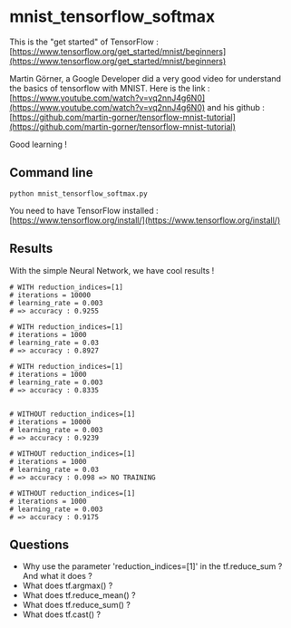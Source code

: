# mnist_tensorflow_softmax

This is the "get started" of TensorFlow : [https://www.tensorflow.org/get_started/mnist/beginners](https://www.tensorflow.org/get_started/mnist/beginners)

Martin Görner, a Google Developer did a very good video for understand the basics of tensorflow with MNIST. Here is the link : [https://www.youtube.com/watch?v=vq2nnJ4g6N0](https://www.youtube.com/watch?v=vq2nnJ4g6N0) and his github : [https://github.com/martin-gorner/tensorflow-mnist-tutorial](https://github.com/martin-gorner/tensorflow-mnist-tutorial)

Good learning !

## Command line
```
python mnist_tensorflow_softmax.py
```
You need to have TensorFlow installed : [https://www.tensorflow.org/install/](https://www.tensorflow.org/install/)

## Results
With the simple Neural Network, we have cool results !
```
# WITH reduction_indices=[1]
# iterations = 10000
# learning_rate = 0.003
# => accuracy : 0.9255

# WITH reduction_indices=[1]
# iterations = 1000
# learning_rate = 0.03
# => accuracy : 0.8927

# WITH reduction_indices=[1]
# iterations = 1000
# learning_rate = 0.003
# => accuracy : 0.8335


# WITHOUT reduction_indices=[1]
# iterations = 10000
# learning_rate = 0.003
# => accuracy : 0.9239

# WITHOUT reduction_indices=[1]
# iterations = 1000
# learning_rate = 0.03
# => accuracy : 0.098 => NO TRAINING

# WITHOUT reduction_indices=[1]
# iterations = 1000
# learning_rate = 0.003
# => accuracy : 0.9175
```


## Questions
 * Why use the parameter 'reduction_indices=[1]' in the tf.reduce_sum ? And what it does ?
 * What does tf.argmax() ?
 * What does tf.reduce_mean() ?
 * What does tf.reduce_sum() ?
 * What does tf.cast() ?


